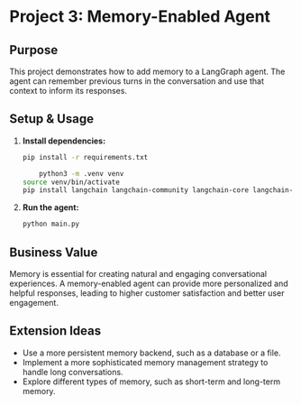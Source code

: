 # Project 3: Memory-Enabled Agent

## Purpose
This project demonstrates how to add memory to a LangGraph agent. The agent can remember previous turns in the conversation and use that context to inform its responses.

## Setup & Usage
1.  **Install dependencies:**
    ```bash
    pip install -r requirements.txt

        python3 -m .venv venv
    source venv/bin/activate
    pip install langchain langchain-community langchain-core langchain-chat llama_index duckduckgo-search langgraph
    ```
2.  **Run the agent:**
    ```bash
    python main.py
    ```

## Business Value
Memory is essential for creating natural and engaging conversational experiences. A memory-enabled agent can provide more personalized and helpful responses, leading to higher customer satisfaction and better user engagement.

## Extension Ideas
*   Use a more persistent memory backend, such as a database or a file.
*   Implement a more sophisticated memory management strategy to handle long conversations.
*   Explore different types of memory, such as short-term and long-term memory.
